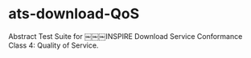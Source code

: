 # ats-download-QoS

Abstract Test Suite for ￼￼￼INSPIRE Download Service  Conformance Class 4: Quality of Service.